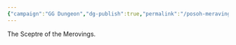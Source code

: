 ```yaml
---
{"campaign":"GG Dungeon","dg-publish":true,"permalink":"/posoh-meravinga/","dgPassFrontmatter":true}
---
```


The Sceptre of the Merovings.
